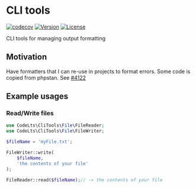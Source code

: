 # CLI tools

[![codecov](https://codecov.io/gh/code-lts/cli-tools/branch/main/graph/badge.svg?branch=main)](https://codecov.io/gh/code-lts/cli-tools?branch=main)
[![Version](https://poser.pugx.org/code-lts/cli-tools/version)](//packagist.org/packages/code-lts/cli-tools)
[![License](https://poser.pugx.org/code-lts/cli-tools/license)](//packagist.org/packages/code-lts/cli-tools)

CLI tools for managing output formatting

## Motivation

Have formatters that I can re-use in projects to format errors.
Some code is copied from phpstan. See [#4122](https://github.com/phpstan/phpstan/issues/4122)

## Example usages

### Read/Write files

```php
use CodeLts\CliTools\File\FileReader;
use CodeLts\CliTools\File\FileWriter;

$fileName = 'myFile.txt';

FileWriter::write(
    $fileName,
    'the contents of your file'
);

FileReader::read($fileName);// -> the contents of your file
```
